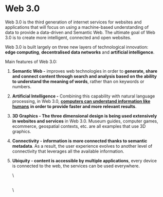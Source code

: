 # Web 3.0

Web 3.0 is the third generation of internet services for websites and applications that will focus on using a machine-based understanding of data to provide a data-driven and Semantic Web. The ultimate goal of Web 3.0 is to create more intelligent, connected and open websites.

Web 3.0 is built largely on three new layers of technological innovation: **edge computing**, **decentralised data networks** and **artificial intelligence**.

Main features of Web 3.0:

1. **Semantic Web -** improves web technologies in order to **generate, share and connect content through search and analysis based on the ability to understand the meaning of words**, rather than on keywords or numbers.
2. **Artificial Intelligence -** Combining this capability with natural language processing, in Web 3.0, [**computers can understand information like humans**](https://expert.ai/semantic-technology/?) **in order to provide faster and more relevant results**.
3. **3D Graphics - The three dimensional design is being used extensively in websites and services** in Web 3.0. Museum guides, computer games, ecommerce, geospatial contexts, etc. are all examples that use 3D graphics.
4. **Connectivity - information is more connected thanks to semantic metadata**. As a result, the user experience evolves to another level of connectivity that leverages all the available information.
5.  **Ubiquity - content is accessible by multiple applications**, every device is connected to the web, the services can be used everywhere.

    \


    \
    \
